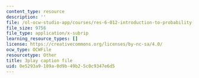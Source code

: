 ```yaml
---
content_type: resource
description: ''
file: /ol-ocw-studio-app/courses/res-6-012-introduction-to-probability-spring-2018/0e5293a9189a0d9b49b25c0c9347e6d5_hsQnmrHbbms.srt
file_size: 9756
file_type: application/x-subrip
learning_resource_types: []
license: https://creativecommons.org/licenses/by-nc-sa/4.0/
ocw_type: OCWFile
resourcetype: Other
title: 3play caption file
uid: 0e5293a9-189a-0d9b-49b2-5c0c9347e6d5
---
```


